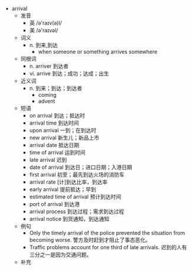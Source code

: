 - arrival
  - 发音
    - 英 /ə'raɪv(ə)l/
    - 美 /ə'raɪvəl/
  - 词义
    - n. 到来,到达
      - when someone or something arrives somewhere
  - 同根词
    - n. arriver 到达者
    - vi. arrive 到达；成功；达成；出生
  - 近义词
    - n. 到来；到达；到达者
      - coming
      - advent
  - 短语
    - on arrival 到达；抵达时
    - arrival time 到达时间
    - upon arrival 一到；在到达时
    - new arrival 新生儿；新品上市
    - arrival date 抵达日期
    - time of arrival 运到时间
    - late arrival 迟到
    - date of arrival 到达日；进口日期；入港日期
    - first arrival 初至；最先到达火场的消防车
    - arrival rate [计]到达比率，到达率
    - early arrival 提前抵达；早到
    - estimated time of arrival 预计到达时间
    - port of arrival 到达港
    - arrival process 到达过程；需求到达过程
    - arrival notice 到货通知，到达通知
  - 例句
    - Only the timely arrival of the police prevented the situation from becoming worse. 警方及时赶到才阻止了事态恶化。
    - Traffic problems account for one third of late arrivals. 迟到的人有三分之一是因为交通问题。
  - 补充
